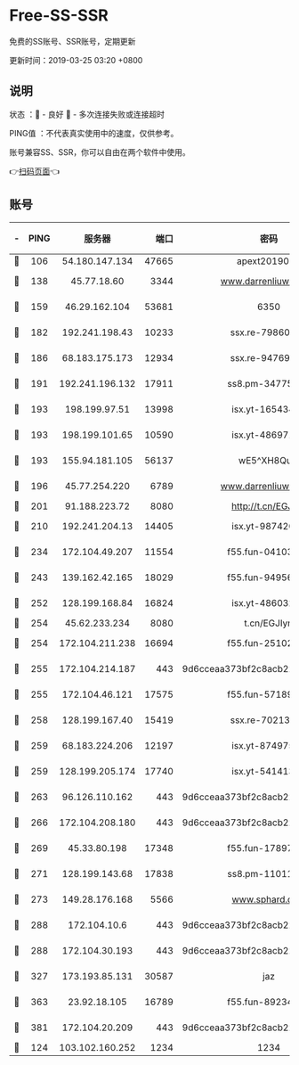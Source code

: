 # Free-SS-SSR

免费的SS账号、SSR账号，定期更新

更新时间：2019-03-25 03:20 +0800

## 说明

状态     ：🙂 - 良好 🙁 - 多次连接失败或连接超时

PING值   ：不代表真实使用中的速度，仅供参考。

账号兼容SS、SSR，你可以自由在两个软件中使用。

👉[扫码页面](https://liesauer.github.io/Free-SS-SSR/)👈

## 账号

|-|PING|服务器|端口|密码|加密方式|区域|
|:----:|:----:|:-----:|-----:|:----:|:----:|:----:|
|🙂|106|54.180.147.134|47665|apext2019001|chacha20|KR|
|🙂|138|45.77.18.60|3344|www.darrenliuwei.com|aes-256-cfb|JP|
|🙂|159|46.29.162.104|53681|6350|aes-128-ctr|RU|
|🙂|182|192.241.198.43|10233|ssx.re-79860018|aes-256-cfb|US|
|🙂|186|68.183.175.173|12934|ssx.re-94769428|aes-256-cfb|US|
|🙂|191|192.241.196.132|17911|ss8.pm-34775543|aes-256-cfb|US|
|🙂|193|198.199.97.51|13998|isx.yt-16543494|aes-256-cfb|US|
|🙂|193|198.199.101.65|10590|isx.yt-48697110|aes-256-cfb|US|
|🙂|193|155.94.181.105|56137|wE5^XH8Quw|aes-256-cfb|US|
|🙂|196|45.77.254.220|6789|www.darrenliuwei.com|aes-256-cfb|SG|
|🙂|201|91.188.223.72|8080|http://t.cn/EGJIyrl|rc4-md5|RU|
|🙂|210|192.241.204.13|14405|isx.yt-98742023|aes-256-cfb|US|
|🙂|234|172.104.49.207|11554|f55.fun-04103964|aes-256-cfb|SG|
|🙂|243|139.162.42.165|18029|f55.fun-94956847|aes-256-cfb|SG|
|🙂|252|128.199.168.84|16824|isx.yt-48603215|aes-256-cfb|SG|
|🙂|254|45.62.233.234|8080|t.cn/EGJIyrl|rc4-md5|CA|
|🙂|254|172.104.211.238|16694|f55.fun-25102776|aes-256-cfb|US|
|🙂|255|172.104.214.187|443|9d6cceaa373bf2c8acb22e60b6a58be6|aes-256-cfb|US|
|🙂|255|172.104.46.121|17575|f55.fun-57189155|aes-256-cfb|SG|
|🙂|258|128.199.167.40|15419|ssx.re-70213578|aes-256-cfb|SG|
|🙂|259|68.183.224.206|12197|isx.yt-87497572|aes-256-cfb|SG|
|🙂|259|128.199.205.174|17740|isx.yt-54141356|aes-256-cfb|SG|
|🙂|263|96.126.110.162|443|9d6cceaa373bf2c8acb22e60b6a58be6|aes-256-cfb|US|
|🙂|266|172.104.208.180|443|9d6cceaa373bf2c8acb22e60b6a58be6|aes-256-cfb|US|
|🙂|269|45.33.80.198|17348|f55.fun-17897030|aes-256-cfb|US|
|🙂|271|128.199.143.68|17838|ss8.pm-11011315|aes-256-cfb|SG|
|🙂|273|149.28.176.168|5566|www.sphard.com|aes-256-cfb|AU|
|🙂|288|172.104.10.6|443|9d6cceaa373bf2c8acb22e60b6a58be6|aes-256-cfb|US|
|🙂|288|172.104.30.193|443|9d6cceaa373bf2c8acb22e60b6a58be6|aes-256-cfb|US|
|🙂|327|173.193.85.131|30587|jaz|aes-256-cfb|US|
|🙂|363|23.92.18.105|16789|f55.fun-89234249|aes-256-cfb|US|
|🙂|381|172.104.20.209|443|9d6cceaa373bf2c8acb22e60b6a58be6|aes-256-cfb|US|
|🙁|124|103.102.160.252|1234|1234|rc4-md5|JP|
